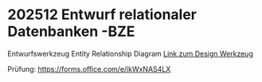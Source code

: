 # 202512 Entwurf relationaler Datenbanken -BZE

Entwurfswerkzeug Entity Relationship Diagram
[Link zum Design Werkzeug](https://draw.io)


Prüfung:
https://forms.office.com/e/ikWxNAS4LX

